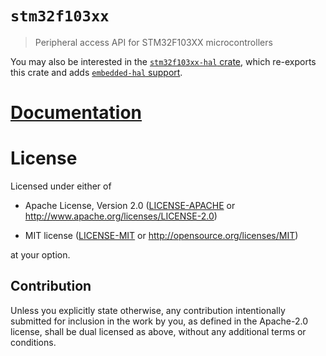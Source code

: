 # `stm32f103xx`

> Peripheral access API for STM32F103XX microcontrollers

You may also be interested in the [`stm32f103xx-hal` crate](https://github.com/japaric/stm32f103xx-hal),
which re-exports this crate and adds [`embedded-hal` support](https://crates.io/crates/embedded-hal).

# [Documentation](https://docs.rs/stm32f103xx)

# License

Licensed under either of

- Apache License, Version 2.0 ([LICENSE-APACHE](LICENSE-APACHE) or
  http://www.apache.org/licenses/LICENSE-2.0)

- MIT license ([LICENSE-MIT](LICENSE-MIT) or http://opensource.org/licenses/MIT)

at your option.

## Contribution

Unless you explicitly state otherwise, any contribution intentionally submitted
for inclusion in the work by you, as defined in the Apache-2.0 license, shall be
dual licensed as above, without any additional terms or conditions.
